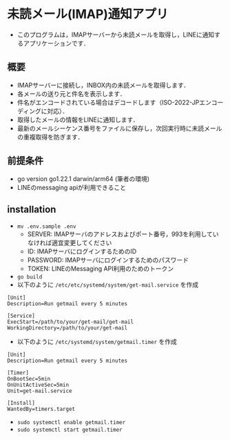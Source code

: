 # 未読メール(IMAP)通知アプリ
- このプログラムは，IMAPサーバーから未読メールを取得し，LINEに通知するアプリケーションです．

## 概要
- IMAPサーバーに接続し，INBOX内の未読メールを取得します．
- 各メールの送り元と件名を表示します．
- 件名がエンコードされている場合はデコードします（ISO-2022-JPエンコーディングに対応）．
- 取得したメールの情報をLINEに通知します．
- 最新のメールシーケンス番号をファイルに保存し，次回実行時に未読メールの重複取得を防ぎます．

## 前提条件
- go version go1.22.1 darwin/arm64 (筆者の環境)
- LINEのmessaging apiが利用できること

## installation
- `mv .env.sample .env`
    - SERVER: IMAPサーバのアドレスおよびポート番号，993を利用していなければ適宜変更してください
    - ID: IMAPサーバにログインするためのID
    - PASSWORD: IMAPサーバにログインするためのパスワード
    - TOKEN: LINEのMessaging API利用のためのトークン    
- `go build`
- 以下のように `/etc/etc/systemd/system/get-mail.service` を作成
```
[Unit]
Description=Run getmail every 5 minutes

[Service]
ExecStart=/path/to/your/get-mail/get-mail
WorkingDirectory=/path/to/your/get-mail
```

- 以下のように `/etc/systemd/system/getmail.timer` を作成
```
[Unit]
Description=Run getmail every 5 minutes

[Timer]
OnBootSec=5min
OnUnitActiveSec=5min
Unit=get-mail.service

[Install]
WantedBy=timers.target
```

- `sudo systemctl enable getmail.timer`
- `sudo systemctl start getmail.timer`